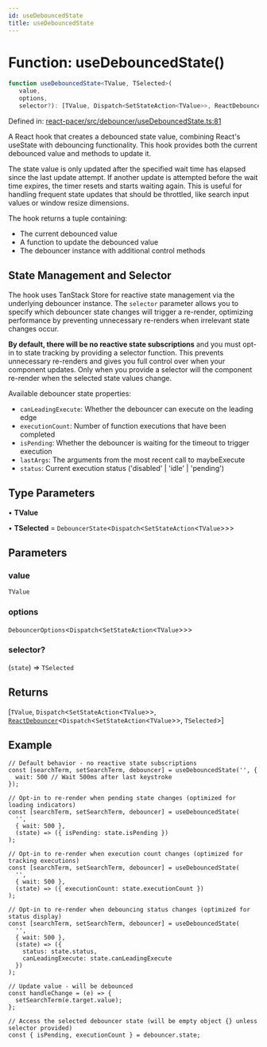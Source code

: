 ```yaml
---
id: useDebouncedState
title: useDebouncedState
---
```


<!-- DO NOT EDIT: this page is autogenerated from the type comments -->

# Function: useDebouncedState()

```ts
function useDebouncedState<TValue, TSelected>(
   value, 
   options, 
   selector?): [TValue, Dispatch<SetStateAction<TValue>>, ReactDebouncer<Dispatch<SetStateAction<TValue>>, TSelected>]
```

Defined in: [react-pacer/src/debouncer/useDebouncedState.ts:81](https://github.com/TanStack/pacer/blob/main/packages/react-pacer/src/debouncer/useDebouncedState.ts#L81)

A React hook that creates a debounced state value, combining React's useState with debouncing functionality.
This hook provides both the current debounced value and methods to update it.

The state value is only updated after the specified wait time has elapsed since the last update attempt.
If another update is attempted before the wait time expires, the timer resets and starts waiting again.
This is useful for handling frequent state updates that should be throttled, like search input values
or window resize dimensions.

The hook returns a tuple containing:
- The current debounced value
- A function to update the debounced value
- The debouncer instance with additional control methods

## State Management and Selector

The hook uses TanStack Store for reactive state management via the underlying debouncer instance.
The `selector` parameter allows you to specify which debouncer state changes will trigger a re-render,
optimizing performance by preventing unnecessary re-renders when irrelevant state changes occur.

**By default, there will be no reactive state subscriptions** and you must opt-in to state
tracking by providing a selector function. This prevents unnecessary re-renders and gives you
full control over when your component updates. Only when you provide a selector will the
component re-render when the selected state values change.

Available debouncer state properties:
- `canLeadingExecute`: Whether the debouncer can execute on the leading edge
- `executionCount`: Number of function executions that have been completed
- `isPending`: Whether the debouncer is waiting for the timeout to trigger execution
- `lastArgs`: The arguments from the most recent call to maybeExecute
- `status`: Current execution status ('disabled' | 'idle' | 'pending')

## Type Parameters

• **TValue**

• **TSelected** = `DebouncerState`\<`Dispatch`\<`SetStateAction`\<`TValue`\>\>\>

## Parameters

### value

`TValue`

### options

`DebouncerOptions`\<`Dispatch`\<`SetStateAction`\<`TValue`\>\>\>

### selector?

(`state`) => `TSelected`

## Returns

\[`TValue`, `Dispatch`\<`SetStateAction`\<`TValue`\>\>, [`ReactDebouncer`](../../interfaces/reactdebouncer.md)\<`Dispatch`\<`SetStateAction`\<`TValue`\>\>, `TSelected`\>\]

## Example

```tsx
// Default behavior - no reactive state subscriptions
const [searchTerm, setSearchTerm, debouncer] = useDebouncedState('', {
  wait: 500 // Wait 500ms after last keystroke
});

// Opt-in to re-render when pending state changes (optimized for loading indicators)
const [searchTerm, setSearchTerm, debouncer] = useDebouncedState(
  '',
  { wait: 500 },
  (state) => ({ isPending: state.isPending })
);

// Opt-in to re-render when execution count changes (optimized for tracking executions)
const [searchTerm, setSearchTerm, debouncer] = useDebouncedState(
  '',
  { wait: 500 },
  (state) => ({ executionCount: state.executionCount })
);

// Opt-in to re-render when debouncing status changes (optimized for status display)
const [searchTerm, setSearchTerm, debouncer] = useDebouncedState(
  '',
  { wait: 500 },
  (state) => ({
    status: state.status,
    canLeadingExecute: state.canLeadingExecute
  })
);

// Update value - will be debounced
const handleChange = (e) => {
  setSearchTerm(e.target.value);
};

// Access the selected debouncer state (will be empty object {} unless selector provided)
const { isPending, executionCount } = debouncer.state;
```
